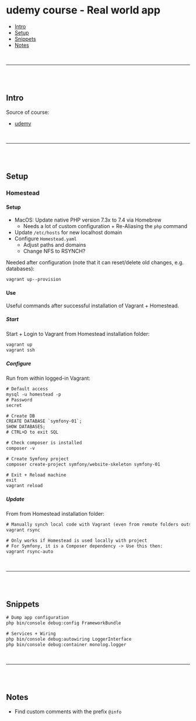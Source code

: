 # udemy course - Real world app

- [Intro](#intro)
- [Setup](#setup)
- [Snippets](#snippets)
- [Notes](#notes)

<br>

---

<br><br>

## Intro

Source of course:

- [udemy](https://www.udemy.com/course/learn-symfony-4-hands-on-creating-a-real-world-application)

<br>

---

<br><br>

## Setup

### Homestead

#### Setup

- MacOS: Update native PHP version 7.3x to 7.4 via Homebrew
  - Needs a lot of custom configuration + Re-Aliasing the `php` command
- Update `/etc/hosts` for new localhost domain
- Configure `Homestead.yaml`
  - Adjust paths and domains
  - Change NFS to RSYNCH?

Needed after configuration (note that it can reset/delete old changes, e.g. databases):

```txt
vagrant up--provision
```

#### Use

Useful commands after successful installation of Vagrant + Homestead.

##### Start

Start + Login to Vagrant from Homestead installation folder:

```txt
vagrant up
vagrant ssh
```

##### Configure

Run from within logged-in Vagrant:

```txt
# Default access
mysql -u homestead -p
# Password
secret

# Create DB
CREATE DATABASE `symfony-01`;
SHOW DATABASES;
# CTRL+D to exit SQL

# Check composer is installed
composer -v

# Create Symfony project
composer create-project symfony/website-skeleton symfony-01

# Exit + Reload machine
exit
vagrant reload
```

##### Update

From from Homestead installation folder:

```txt
# Manually synch local code with Vagrant (even from remote folders outside cwd)
vagrant rsync

# Only works if Homestead is used locally with project
# For Symfony, it is a Composer dependency -> Use this then:
vagrant rsync-auto
```

<br>

---

<br><br>

## Snippets

```txt
# Dump app configuration
php bin/console debug:config FrameworkBundle

# Services + Wiring
php bin/console debug:autowiring LoggerInterface
php bin/console debug:container monolog.logger
```

<br>

---

<br><br>

## Notes

- Find custom comments with the prefix `@info`

